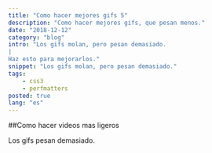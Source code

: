 ```yaml
---
title: "Como hacer mejores gifs 5"
description: "Como hacer mejores gifs, que pesan menos."
date: "2018-12-12"
category: "blog"
intro: "Los gifs molan, pero pesan demasiado.
|
Haz esto para mejorarlos."
snippet: "Los gifs molan, pero pesan demasiado."
tags:
    - css3
    - perfmatters
posted: true
lang: "es"
---
```


##Como hacer videos mas ligeros

Los gifs pesan demasiado.
